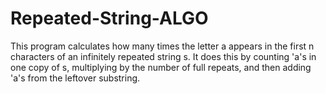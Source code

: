 # Repeated-String-ALGO

This program calculates how many times the letter a appears in the first n characters of an infinitely repeated string s.
It does this by counting 'a's in one copy of s, multiplying by the number of full repeats, and then adding 'a's from the leftover substring.
